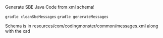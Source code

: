 Generate SBE Java Code from xml schema!

`gradle cleanSbeMessages`
`gradle generateMessages`

Schema is in resources/com/codingmonster/common/messages.xml along with the xsd
